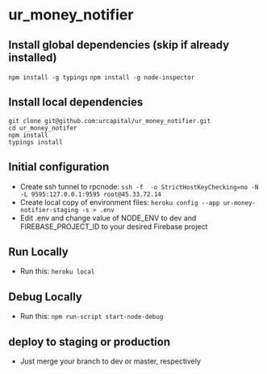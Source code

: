 # ur_money_notifier

## Install global dependencies (skip if already installed)
`npm install -g typings`
`npm install -g node-inspector`

## Install local dependencies
```script
git clone git@github.com:urcapital/ur_money_notifier.git
cd ur_money_notifer
npm install
typings install
```
## Initial configuration
* Create ssh tunnel to rpcnode: `ssh -f  -o StrictHostKeyChecking=no -N -L 9595:127.0.0.1:9595 root@45.33.72.14`
* Create local copy of environment files: `heroku config --app ur-money-notifier-staging -s > .env`
* Edit .env and change value of NODE_ENV to dev and FIREBASE_PROJECT_ID to your desired Firebase project

## Run Locally
* Run this: `heroku local`

## Debug Locally
* Run this: `npm run-script start-node-debug`

## deploy to staging or production
* Just merge your branch to dev or master, respectively
